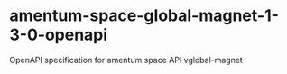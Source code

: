 # amentum-space-global-magnet-1-3-0-openapi
OpenAPI specification for amentum.space API vglobal-magnet
